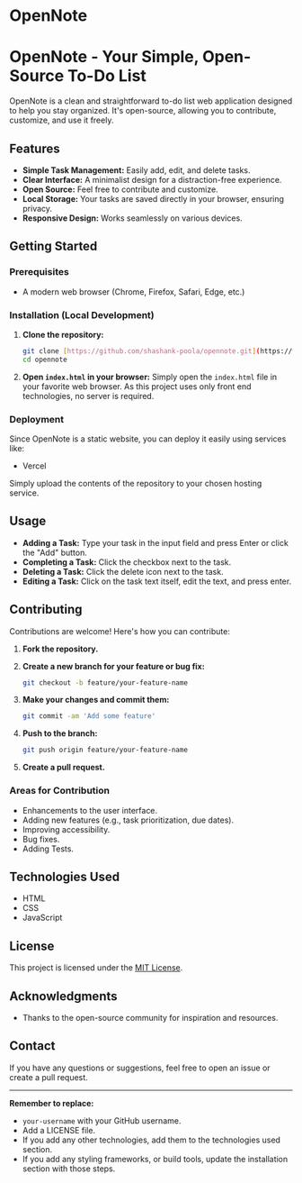 # OpenNote
# OpenNote - Your Simple, Open-Source To-Do List

OpenNote is a clean and straightforward to-do list web application designed to help you stay organized. It's open-source, allowing you to contribute, customize, and use it freely.

## Features

* **Simple Task Management:** Easily add, edit, and delete tasks.
* **Clear Interface:** A minimalist design for a distraction-free experience.
* **Open Source:** Feel free to contribute and customize.
* **Local Storage:** Your tasks are saved directly in your browser, ensuring privacy.
* **Responsive Design:** Works seamlessly on various devices.

## Getting Started

### Prerequisites

* A modern web browser (Chrome, Firefox, Safari, Edge, etc.)

### Installation (Local Development)

1.  **Clone the repository:**

    ```bash
    git clone [https://github.com/shashank-poola/opennote.git](https://www.google.com/search?q=https://github.com/your-username/opennote.git)
    cd opennote
    ```

2.  **Open `index.html` in your browser:**
    Simply open the `index.html` file in your favorite web browser.
    As this project uses only front end technologies, no server is required.

### Deployment

Since OpenNote is a static website, you can deploy it easily using services like:

* Vercel

Simply upload the contents of the repository to your chosen hosting service.

## Usage

* **Adding a Task:** Type your task in the input field and press Enter or click the "Add" button.
* **Completing a Task:** Click the checkbox next to the task.
* **Deleting a Task:** Click the delete icon next to the task.
* **Editing a Task:** Click on the task text itself, edit the text, and press enter.

## Contributing

Contributions are welcome! Here's how you can contribute:

1.  **Fork the repository.**
2.  **Create a new branch for your feature or bug fix:**

    ```bash
    git checkout -b feature/your-feature-name
    ```

3.  **Make your changes and commit them:**

    ```bash
    git commit -am 'Add some feature'
    ```

4.  **Push to the branch:**

    ```bash
    git push origin feature/your-feature-name
    ```

5.  **Create a pull request.**

### Areas for Contribution

* Enhancements to the user interface.
* Adding new features (e.g., task prioritization, due dates).
* Improving accessibility.
* Bug fixes.
* Adding Tests.

## Technologies Used

* HTML
* CSS
* JavaScript

## License

This project is licensed under the [MIT License](LICENSE).

## Acknowledgments

* Thanks to the open-source community for inspiration and resources.

## Contact

If you have any questions or suggestions, feel free to open an issue or create a pull request.

---

**Remember to replace:**

* `your-username` with your GitHub username.
* Add a LICENSE file.
* If you add any other technologies, add them to the technologies used section.
* If you add any styling frameworks, or build tools, update the installation section with those steps.
